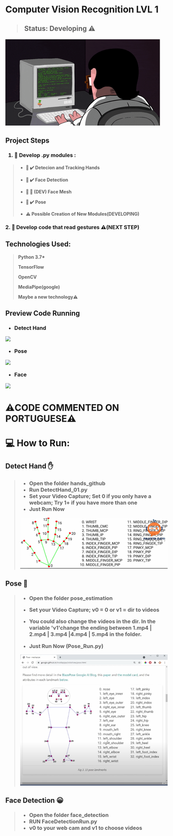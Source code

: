 <h1>Computer Vision Recognition LVL 1</h1>
<h2>

> Status: Developing ⚠️
<img src = "Images/develop.gif">

</h2>

<h2>Project Steps</h2>

<h3>

 1. 📁  Develop .py modules :
</h3>

<h4>

> * 📝 ✔️ Detecion and Tracking Hands<br/>
>
> * 📝 ✔️   Face Detection  <br/>
>
> * 📝 🚧 (DEV) Face Mesh<br/> 
>
> * 📝 ✔️ Pose<br/> 
>
> * ⚠️ Possible Creation of New Modules(DEVELOPING)<br/>
</h4>

<h3>
2. 📁 Develop code that read gestures ⚠️(NEXT STEP)
</h3>



<h2>
Technologies Used:
</h2>

<h4>

>
>Python 3.7*<br/>
>
>TensorFlow<br/>
>
>OpenCV<br/>
>
>MediaPipe(google)<br/>
>
>Maybe a new technology⚠️</br>
>

</h4>


<h2>Preview Code Running</h2>

<h3>

* Detect Hand

<img src = "Images/detecçao_maogif.gif">

* Pose

<img src = "Images/pose_01.gif">

* Face

<img src ="Images/face_detect.gif">

</h3>

#

<h1>⚠️CODE COMMENTED ON PORTUGUESE⚠️</h1>




<h1>💻 How to Run: </h1>



<h2>Detect Hand ✋ </h2>

<h3>

>* Open the folder hands_github 
>* Run DetectHand_01.py
>* Set your Video Capture; Set 0 if you only have a webcam; Try 1+ if you have more than one
>* Just Run Now
>
><img src='hands_github/hand_pts.png'>

</h3>


<h2>Pose 🦾 </h2>

<h3>

>* Open the folder pose_estimation
>
>* Set your Video Capture; v0 = 0 or v1 = dir to videos 
>* You could also change the videos in the dir. In the variable 'v1'change the ending between 1.mp4 | 2.mp4 | 3.mp4 |4.mp4 | 5.mp4  in the folder.
>
>* Just Run Now (Pose_Run.py)
>
><img src='pose_estimation/landmarks_pose.png'>

</h3>

<h2>Face Detection 😀</h2>

<h3>

>* Open the folder face_detection
>* RUN FaceDetectionRun.py
>* v0 to your web cam and v1 to choose videos

</h3>

